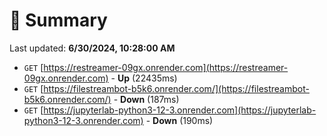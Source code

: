 # 📖 Summary
Last updated: **6/30/2024, 10:28:00 AM**

- `GET` [https://restreamer-09gx.onrender.com](https://restreamer-09gx.onrender.com) - **Up** (22435ms)
- `GET` [https://filestreambot-b5k6.onrender.com/](https://filestreambot-b5k6.onrender.com/) - **Down** (187ms)
- `GET` [https://jupyterlab-python3-12-3.onrender.com](https://jupyterlab-python3-12-3.onrender.com) - **Down** (190ms)
